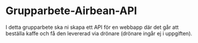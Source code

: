 # Grupparbete-Airbean-API
I detta grupparbete ska ni skapa ett API för en webbapp där det går att beställa kaffe och få den levererad via drönare (drönare ingår ej i uppgiften).
